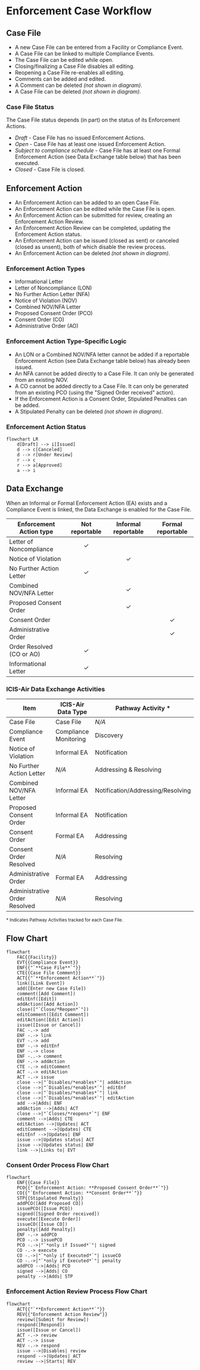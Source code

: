 # Enforcement Case Workflow

## Case File

* A new Case File can be entered from a Facility or Compliance Event.
* A Case File can be linked to multiple Compliance Events.
* The Case File can be edited while open.
* Closing/finalizing a Case File disables all editing.
* Reopening a Case File re-enables all editing.
* Comments can be added and edited.
* A Comment can be deleted *(not shown in diagram)*.
* A Case File can be deleted *(not shown in diagram)*.

### Case File Status

The Case File status depends (in part) on the status of its Enforcement Actions.

- *Draft* - Case File has no issued Enforcement Actions.
- *Open* - Case File has at least one issued Enforcement Action.
- *Subject to compliance schedule* - Case File has at least one Formal Enforcement Action (see Data Exchange table
  below) that has been executed.
- *Closed* - Case File is closed.

## Enforcement Action

* An Enforcement Action can be added to an open Case File.
* An Enforcement Action can be edited while the Case File is open.
* An Enforcement Action can be submitted for review, creating an Enforcement Action Review.
* An Enforcement Action Review can be completed, updating the Enforcement Action status.
* An Enforcement Action can be issued (closed as sent) or canceled (closed as unsent), both of which disable the review
  process.
* An Enforcement Action can be deleted *(not shown in diagram)*.

### Enforcement Action Types

* Informational Letter
* Letter of Noncompliance (LON)
* No Further Action Letter (NFA)
* Notice of Violation (NOV)
* Combined NOV/NFA Letter
* Proposed Consent Order (PCO)
* Consent Order (CO)
* Administrative Order (AO)

### Enforcement Action Type-Specific Logic

* An LON or a Combined NOV/NFA letter cannot be added if a reportable Enforcement Action (see Data Exchange table below)
  has already been issued.
* An NFA cannot be added directly to a Case File. It can only be generated from an existing NOV.
* A CO cannot be added directly to a Case File. It can only be generated from an existing PCO (using the "Signed Order
  received" action).
* If the Enforcement Action is a Consent Order, Stipulated Penalties can be added.
* A Stipulated Penalty can be deleted *(not shown in diagram)*.

### Enforcement Action Status

```mermaid
flowchart LR
    d[Draft] --> i[Issued]
    d --> c[Canceled]
    d --> r[Under Review]
    r --> c
    r --> a[Approved]
    a --> i
```

## Data Exchange

When an Informal or Formal Enforcement Action (EA) exists and a Compliance Event is linked, the Data Exchange is
enabled for the Case File.

| Enforcement Action type    | Not reportable | Informal reportable | Formal reportable |
|----------------------------|:--------------:|:-------------------:|:-----------------:|
| Letter of Noncompliance    |       ✓        |                     |                   |
| Notice of Violation        |                |          ✓          |                   |
| No Further Action Letter   |       ✓        |                     |                   |
| Combined NOV/NFA Letter    |                |          ✓          |                   |
| Proposed Consent Order     |                |          ✓          |                   |
| Consent Order              |                |                     |         ✓         |
| Administrative Order       |                |                     |         ✓         |
| Order Resolved  (CO or AO) |       ✓        |                     |                   |
| Informational Letter       |       ✓        |                     |                   |

### ICIS-Air Data Exchange Activities

| Item                          | ICIS-Air Data Type    | Pathway Activity *                |
|-------------------------------|-----------------------|-----------------------------------|
| Case File                     | Case File             | *N/A*                             |
| Compliance Event              | Compliance Monitoring | Discovery                         |
| Notice of Violation           | Informal EA           | Notification                      |
| No Further Action Letter      | *N/A*                 | Addressing & Resolving            |
| Combined NOV/NFA Letter       | Informal EA           | Notification/Addressing/Resolving |
| Proposed Consent Order        | Informal EA           | Notification                      |
| Consent Order                 | Formal EA             | Addressing                        |
| Consent Order Resolved        | *N/A*                 | Resolving                         |
| Administrative Order          | Formal EA             | Addressing                        |
| Administrative Order Resolved | *N/A*                 | Resolving                         |

<small>
* Indicates Pathway Activities tracked for each Case File.
</small>

## Flow Chart

```mermaid
flowchart
    FAC{{Facility}}
    EVT{{Compliance Event}}
    ENF{{"`**Case File**`"}}
    CTE{{Case File Comment}}
    ACT{{"`**Enforcement Action**`"}}
    link([Link Event])
    add([Enter new Case File])
    comment([Add Comment])
    editEnf([Edit])
    addAction([Add Action])
    close(["`Close/*Reopen*`"])
    editComment([Edit Comment])
    editAction([Edit Action])
    issue([Issue or Cancel])
    FAC -.-> add
    ENF -.-> link
    EVT -.-> add
    ENF -.-> editEnf
    ENF -.-> close
    ENF -..-> comment
    ENF -.-> addAction
    CTE -.-> editComment
    ACT -.-> editAction
    ACT -.-> issue
    close -->|"`Disables/*enables*`"| addAction
    close -->|"`Disables/*enables*`"| editEnf
    close -->|"`Disables/*enables*`"| link
    close -->|"`Disables/*enables*`"| editAction
    add -->|Adds| ENF
    addAction -->|Adds| ACT
    close -->|"`Closes/*reopens*`"| ENF
    comment -->|Adds| CTE
    editAction -->|Updates| ACT
    editComment -->|Updates| CTE
    editEnf -->|Updates| ENF
    issue -->|Updates status| ACT
    issue -->|Updates status| ENF
    link -->|Links to| EVT

```

### Consent Order Process Flow Chart

```mermaid
flowchart
    ENF{{Case File}}
    PCO{{"`Enforcement Action: **Proposed Consent Order**`"}}
    CO{{"`Enforcement Action: **Consent Order**`"}}
    STP{{Stipulated Penalty}}
    addPCO([Add Proposed CO])
    issuePCO([Issue PCO])
    signed([Signed Order received])
    execute([Execute Order])
    issueCO([Issue CO])
    penalty([Add Penalty])
    ENF -.-> addPCO
    PCO -.-> issuePCO
    PCO -.->|"`*only if Issued*`"| signed
    CO -.-> execute
    CO -.->|"`*only if Executed*`"| issueCO
    CO -.->|"`*only if Executed*`"| penalty
    addPCO -->|Adds| PCO
    signed -->|Adds| CO
    penalty -->|Adds| STP

```

### Enforcement Action Review Process Flow Chart

```mermaid
flowchart
    ACT{{"`**Enforcement Action**`"}}
    REV{{"Enforcement Action Review"}}
    review([Submit for Review])
    respond([Respond])
    issue([Issue or Cancel])
    ACT -.-> review
    ACT -.-> issue
    REV -.-> respond
    issue -->|Disables| review
    respond -->|Updates| ACT
    review -->|Starts| REV

```
